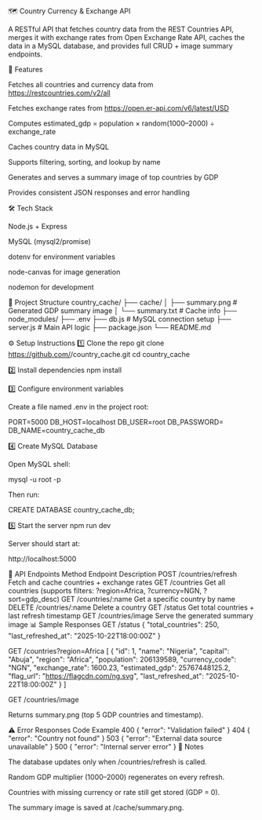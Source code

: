 🗺️ Country Currency & Exchange API

A RESTful API that fetches country data from the REST Countries API, merges it with exchange rates from Open Exchange Rate API, caches the data in a MySQL database, and provides full CRUD + image summary endpoints.

🚀 Features

Fetches all countries and currency data from
https://restcountries.com/v2/all

Fetches exchange rates from
https://open.er-api.com/v6/latest/USD

Computes estimated_gdp = population × random(1000–2000) ÷ exchange_rate

Caches country data in MySQL

Supports filtering, sorting, and lookup by name

Generates and serves a summary image of top countries by GDP

Provides consistent JSON responses and error handling

🛠️ Tech Stack

Node.js + Express

MySQL (mysql2/promise)

dotenv for environment variables

node-canvas for image generation

nodemon for development

📁 Project Structure
country_cache/
├── cache/
│   ├── summary.png       # Generated GDP summary image
│   └── summary.txt       # Cache info
├── node_modules/
├── .env
├── db.js                 # MySQL connection setup
├── server.js             # Main API logic
├── package.json
└── README.md

⚙️ Setup Instructions
1️⃣ Clone the repo
git clone https://github.com/<your-username>/country_cache.git
cd country_cache

2️⃣ Install dependencies
npm install

3️⃣ Configure environment variables

Create a file named .env in the project root:

PORT=5000
DB_HOST=localhost
DB_USER=root
DB_PASSWORD=
DB_NAME=country_cache_db

4️⃣ Create MySQL Database

Open MySQL shell:

mysql -u root -p


Then run:

CREATE DATABASE country_cache_db;

5️⃣ Start the server
npm run dev


Server should start at:

http://localhost:5000

🔌 API Endpoints
Method	Endpoint	Description
POST	/countries/refresh	Fetch and cache countries + exchange rates
GET	/countries	Get all countries (supports filters: ?region=Africa, ?currency=NGN, ?sort=gdp_desc)
GET	/countries/:name	Get a specific country by name
DELETE	/countries/:name	Delete a country
GET	/status	Get total countries + last refresh timestamp
GET	/countries/image	Serve the generated summary image
📊 Sample Responses
GET /status
{
  "total_countries": 250,
  "last_refreshed_at": "2025-10-22T18:00:00Z"
}

GET /countries?region=Africa
[
  {
    "id": 1,
    "name": "Nigeria",
    "capital": "Abuja",
    "region": "Africa",
    "population": 206139589,
    "currency_code": "NGN",
    "exchange_rate": 1600.23,
    "estimated_gdp": 25767448125.2,
    "flag_url": "https://flagcdn.com/ng.svg",
    "last_refreshed_at": "2025-10-22T18:00:00Z"
  }
]

GET /countries/image

Returns summary.png (top 5 GDP countries and timestamp).

⚠️ Error Responses
Code	Example
400	{ "error": "Validation failed" }
404	{ "error": "Country not found" }
503	{ "error": "External data source unavailable" }
500	{ "error": "Internal server error" }
🧠 Notes

The database updates only when /countries/refresh is called.

Random GDP multiplier (1000–2000) regenerates on every refresh.

Countries with missing currency or rate still get stored (GDP = 0).

The summary image is saved at /cache/summary.png.
